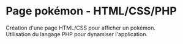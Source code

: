 # Page pokémon - HTML/CSS/PHP

Création d'une page HTML/CSS pour afficher un pokémon.  
Utilisation du langage PHP pour dynamiser l'application.